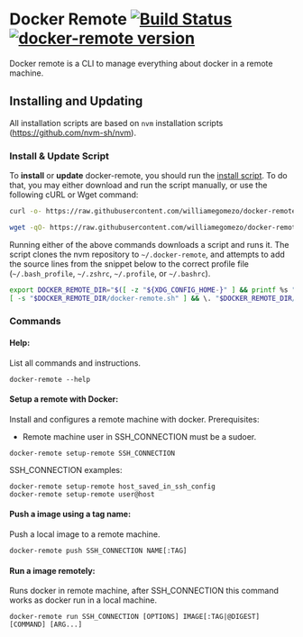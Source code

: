 # Docker Remote [![Build Status](https://travis-ci.org/williamegomezo/docker-remote.svg?branch=master)][3] [![docker-remote version](https://img.shields.io/badge/version-v1.0.0-yellow.svg)][4] 

Docker remote is a CLI to manage everything about docker in a remote machine.

## Installing and Updating
All installation scripts are based on `nvm` installation scripts (https://github.com/nvm-sh/nvm).

### Install & Update Script

To **install** or **update** docker-remote, you should run the [install script][2]. To do that, you may either download and run the script manually, or use the following cURL or Wget command:
```sh
curl -o- https://raw.githubusercontent.com/williamegomezo/docker-remote/v1.0.0/install.sh | bash
```
```sh
wget -qO- https://raw.githubusercontent.com/williamegomezo/docker-remote/v1.0.0/install.sh | bash
```

Running either of the above commands downloads a script and runs it. The script clones the nvm repository to `~/.docker-remote`, and attempts to add the source lines from the snippet below to the correct profile file (`~/.bash_profile`, `~/.zshrc`, `~/.profile`, or `~/.bashrc`).

<a id="profile_snippet"></a>
```sh
export DOCKER_REMOTE_DIR="$([ -z "${XDG_CONFIG_HOME-}" ] && printf %s "${HOME}/.docker-remote" || printf %s "${XDG_CONFIG_HOME}/docker-remote")"
[ -s "$DOCKER_REMOTE_DIR/docker-remote.sh" ] && \. "$DOCKER_REMOTE_DIR/docker-remote.sh" # This loads docker-remote
```

### Commands

#### Help:
List all commands and instructions.

```
docker-remote --help
```

#### Setup a remote with Docker:
Install and configures a remote machine with docker. 
Prerequisites:
- Remote machine user in SSH_CONNECTION must be a sudoer.

```
docker-remote setup-remote SSH_CONNECTION
```

SSH_CONNECTION examples:
```
docker-remote setup-remote host_saved_in_ssh_config
docker-remote setup-remote user@host
```

#### Push a image using a tag name:
Push a local image to a remote machine.

```
docker-remote push SSH_CONNECTION NAME[:TAG]
```

#### Run a image remotely:
Runs docker in remote machine, after SSH_CONNECTION this command works as docker run in a local machine.

```
docker-remote run SSH_CONNECTION [OPTIONS] IMAGE[:TAG|@DIGEST] [COMMAND] [ARG...]
```

[2]: https://github.com/williamegomezo/docker-remote/blob/v1.0.0/install.sh
[3]: https://travis-ci.org/williamegomezo/docker-remote
[4]: https://github.com/williamegomezo/docker-remote/releases/tag/v1.0.0